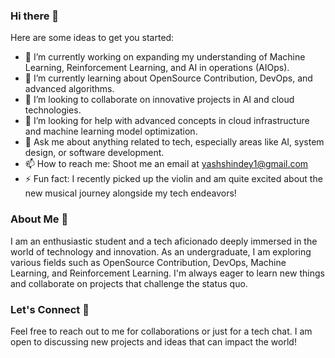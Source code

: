 ### Hi there 👋

<!--
**Yash-Shindey/Yash-Shindey** is a ✨ _special_ ✨ repository because its `README.md` (this file) appears on your GitHub profile.
-->

Here are some ideas to get you started:

- 🔭 I’m currently working on expanding my understanding of Machine Learning, Reinforcement Learning, and AI in operations (AIOps).
- 🌱 I’m currently learning about OpenSource Contribution, DevOps, and advanced algorithms.
- 👯 I’m looking to collaborate on innovative projects in AI and cloud technologies.
- 🤔 I’m looking for help with advanced concepts in cloud infrastructure and machine learning model optimization.
- 💬 Ask me about anything related to tech, especially areas like AI, system design, or software development.
- 📫 How to reach me: Shoot me an email at yashshindey1@gmail.com
- ⚡ Fun fact: I recently picked up the violin and am quite excited about the new musical journey alongside my tech endeavors!

### About Me 📖

I am an enthusiastic student and a tech aficionado deeply immersed in the world of technology and innovation. As an undergraduate, I am exploring various fields such as OpenSource Contribution, DevOps, Machine Learning, and Reinforcement Learning. I'm always eager to learn new things and collaborate on projects that challenge the status quo.

### Let's Connect 🚀

Feel free to reach out to me for collaborations or just for a tech chat. I am open to discussing new projects and ideas that can impact the world!
